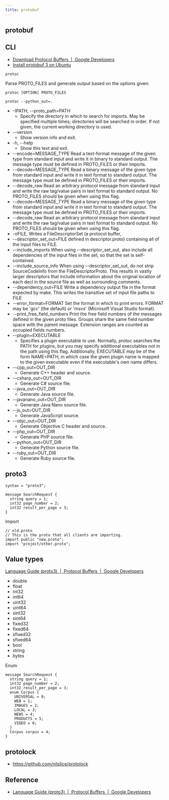 ```yaml
---
title: protobuf
---
```


## protobuf

## CLI
- [Download Protocol Buffers  \|  Google Developers](https://developers.google.com/protocol-buffers/docs/downloads.html)
- [Install protobuf 3 on Ubuntu](https://gist.github.com/sofyanhadia/37787e5ed098c97919b8c593f0ec44d8)

```
protoc
```

Parse PROTO_FILES and generate output based on the options given:

```
protoc [OPTION] PROTO_FILES
```

```
protoc --python_out=. 
```

* -IPATH, --proto_path=PATH
    * Specify the directory in which to search for imports.  May be specified multiple times; directories will be searched in order.  If not given, the current working directory is used.
* --version
    * Show version info and exit.
* -h, --help
    * Show this text and exit.
* --encode=MESSAGE_TYPE       Read a text-format message of the given type from standard input and write it in binary to standard output.  The message type must be defined in PROTO_FILES or their imports.
* --decode=MESSAGE_TYPE       Read a binary message of the given type from standard input and write it in text format to standard output.  The message type must be defined in PROTO_FILES or their imports.
* --decode_raw                Read an arbitrary protocol message from standard input and write the raw tag/value pairs in text format to standard output.  No PROTO_FILES should be given when using this flag.
* --decode=MESSAGE_TYPE       Read a binary message of the given type from standard input and write it in text format to standard output.  The message type must be defined in PROTO_FILES or their imports.
* --decode_raw                Read an arbitrary protocol message from standard input and write the raw tag/value pairs in text format to standard output.  No PROTO_FILES should be given when using this flag.
* -oFILE,                     Writes a FileDescriptorSet (a protocol buffer,
* --descriptor_set_out=FILE defined in descriptor.proto) containing all of the input files to FILE.
* --include_imports           When using --descriptor_set_out, also include all dependencies of the input files in the set, so that the set is self-contained.
* --include_source_info       When using --descriptor_set_out, do not strip SourceCodeInfo from the FileDescriptorProto.  This results in vastly larger descriptors that include information about the original location of each decl in the source file as well as surrounding comments.
* --dependency_out=FILE       Write a dependency output file in the format expected by make. This writes the transitive set of input file paths to FILE
* --error_format=FORMAT       Set the format in which to print errors.  FORMAT may be 'gcc' (the default) or 'msvs' (Microsoft Visual Studio format).
* --print_free_field_numbers  Print the free field numbers of the messages defined in the given proto files. Groups share the same field number space with the parent message. Extension ranges are counted as occupied fields numbers.
* --plugin=EXECUTABLE
    * Specifies a plugin executable to use.  Normally, protoc searches the PATH for plugins, but you may specify additional executables not in the path using this flag.  Additionally, EXECUTABLE may be of the form NAME=PATH, in which case the given plugin name is mapped to the given executable even if the executable's own name differs.
* --cpp_out=OUT_DIR
    * Generate C++ header and source.
* --csharp_out=OUT_DIR
    * Generate C# source file.
* --java_out=OUT_DIR
    * Generate Java source file.
* --javanano_out=OUT_DIR
    * Generate Java Nano source file.
* --js_out=OUT_DIR
    * Generate JavaScript source.
* --objc_out=OUT_DIR
    * Generate Objective C header and source.
* --php_out=OUT_DIR
    * Generate PHP source file.
* --python_out=OUT_DIR
    * Generate Python source file.
* --ruby_out=OUT_DIR
    * Generate Ruby source file.


## proto3


```
syntax = "proto3";

message SearchRequest {
  string query = 1;
  int32 page_number = 2;
  int32 result_per_page = 3;
}
```

Import

```
// old.proto
// This is the proto that all clients are importing.
import public "new.proto";
import "project/other.proto";
```

## Value types
[Language Guide \(proto3\)  \|  Protocol Buffers  \|  Google Developers](https://developers.google.com/protocol-buffers/docs/proto3#scalar)

- double
- float
- int32
- int64
- uint32
- uint64
- sint32
- sint64
- fixed32
- fixed64
- sfixed32
- sfixed64
- bool
- string
- bytes


Enum

```
message SearchRequest {
  string query = 1;
  int32 page_number = 2;
  int32 result_per_page = 3;
  enum Corpus {
    UNIVERSAL = 0;
    WEB = 1;
    IMAGES = 2;
    LOCAL = 3;
    NEWS = 4;
    PRODUCTS = 5;
    VIDEO = 6;
  }
  Corpus corpus = 4;
}
```


## protolock
- https://github.com/nilslice/protolock


## Reference
- [Language Guide \(proto3\)  \|  Protocol Buffers  \|  Google Developers](https://developers.google.com/protocol-buffers/docs/proto3)

